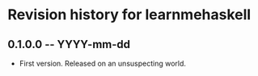 # Revision history for learnmehaskell

## 0.1.0.0  -- YYYY-mm-dd

* First version. Released on an unsuspecting world.
